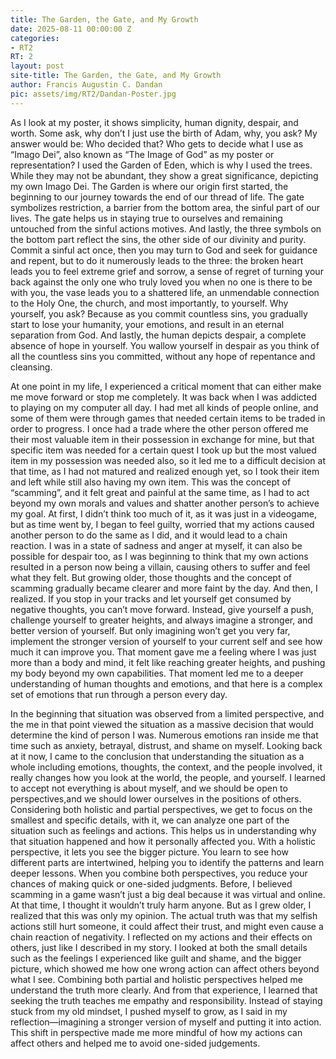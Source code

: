```yaml
---
title: The Garden, the Gate, and My Growth
date: 2025-08-11 00:00:00 Z
categories:
- RT2
RT: 2
layout: post
site-title: The Garden, the Gate, and My Growth
author: Francis Augustin C. Dandan
pic: assets/img/RT2/Dandan-Poster.jpg
---
```


As I look at my poster, it shows simplicity, human dignity, despair, and worth. Some ask, why don’t I just use the birth of Adam, why, you ask? My answer would be: Who decided that? Who gets to decide what I use as “Imago Dei”, also known as “The Image of God” as my poster or representation? I used the Garden of Eden, which is why I used  the trees. While they may not be abundant, they show a great significance, depicting my own Imago Dei. The Garden is where our origin first started, the beginning to our journey towards the end of our thread of life. The gate symbolizes restriction, a barrier from the bottom area, the sinful part of our lives. The gate helps us in staying true to ourselves and remaining untouched from the sinful actions motives. And lastly, the three symbols on the bottom part reflect the sins, the other side of our divinity and purity. Commit a sinful act once, then you may turn to God and seek for guidance and repent, but to do it numerously leads to the three: the broken heart leads you to feel extreme grief and sorrow, a sense of regret of turning your back against the only one who truly loved you when no one is there to be with you, the vase leads you to a shattered life, an unmendable connection to the Holy One, the church, and most importantly, to yourself. Why yourself, you ask? Because as you commit countless sins, you gradually start to lose your humanity, your emotions, and result in an eternal separation from God. And lastly, the human depicts despair, a complete absence of hope in yourself. You wallow yourself in despair as you think of all the countless sins you committed, without any hope of repentance and cleansing. 

At one point in my life, I experienced a critical moment that can either make me move forward or stop me completely. It was back when I was addicted to playing on my computer all day. I had met all kinds of people online, and some of them were through games that needed certain items to be traded in order to progress. I once had a trade where the other person offered me their most valuable item in their possession in exchange for mine, but that specific item was needed for a certain quest I took up but the most valued item in my possession was needed also, so it led me to a difficult decision at that time, as I had not matured and realized enough yet, so I took their item and left while still also having my own item. This was the concept of “scamming”, and it felt great and painful at the same time, as I had to act beyond my own morals and values and shatter another person’s  to achieve my goal. At first, I didn’t think too much of it, as it was just in a videogame, but as time went by, I began to feel guilty, worried that my actions caused another person to do the same as I did, and it would lead to a chain reaction. I was in a state of sadness and anger at myself, it can also be possible for despair too, as I was beginning to think that my own actions resulted in a person now being a villain, causing others to suffer and feel what they felt. But growing older, those thoughts and the concept of scamming gradually became clearer and more faint by the day. And then, I realized. If you stop in your tracks and let yourself get consumed by negative thoughts, you can’t move forward. Instead, give yourself a push, challenge yourself to greater heights, and always imagine a stronger, and better version of yourself. But only imagining won’t get you very far, implement the stronger version of yourself to your current self and see how much it can improve you. That moment gave me a feeling where I was just more than a body and mind, it felt like reaching greater heights, and pushing my body beyond my own capabilities. That moment led me to a deeper understanding of human thoughts and emotions, and that here is a complex set of emotions that run through a person every day.

In the beginning that situation was observed from a limited perspective, and the me in that point viewed the situation as a massive decision that would determine the kind of person I was. Numerous emotions ran inside me that time such as anxiety, betrayal, distrust, and shame on myself. Looking back at it now, I came to the conclusion that understanding the situation as a whole including emotions, thoughts, the context, and the people involved, it really changes how you look at the world, the people, and yourself. I learned to accept not everything is about myself, and we should be open to perspectives,and we should  lower ourselves in the positions of others. Considering both holistic and partial perspectives, we get to focus on the smallest and specific details, with it, we can analyze one part of the situation such as feelings and actions. This helps us in understanding why that situation happened and how it personally affected you. With a holistic perspective, it lets you see the bigger picture. You learn to see how different parts are intertwined, helping you to identify the patterns and learn deeper lessons. When you combine both perspectives, you reduce your chances of making quick or one-sided judgments. Before, I believed scamming in a game wasn’t just a big deal because it was virtual and online. At that time, I thought it wouldn’t truly harm anyone. But as I grew older, I realized that this was only my opinion. The actual truth was that my selfish actions still hurt someone, it could affect their trust, and might even cause a chain reaction of negativity. I reflected on my actions and their effects on others, just like I described in my story. I looked at both the small details such as the feelings I experienced like guilt and shame, and the bigger picture, which showed me how one wrong action can affect others beyond what I see. Combining both partial and holistic perspectives helped me understand the truth more clearly. And from that experience, I learned that seeking the truth teaches me empathy and responsibility. Instead of staying stuck from my old mindset, I pushed myself to grow, as I said in my reflection—imagining a stronger version of myself and putting it into action. This shift in perspective made me more mindful of how my actions can affect others and helped me to avoid one-sided judgements.
